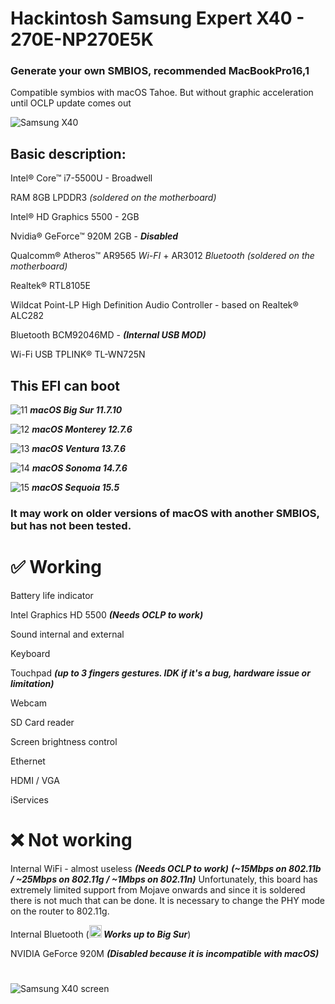 # Hackintosh Samsung Expert X40 - 270E-NP270E5K
### Generate your own SMBIOS, recommended MacBookPro16,1

Compatible symbios with macOS Tahoe. But without graphic acceleration until OCLP update comes out

![Samsung X40](https://github.com/user-attachments/assets/30740f5d-7c4e-4ea5-b315-48432d42fc3d)

## Basic description:
Intel® Core™ i7-5500U - Broadwell

RAM 8GB LPDDR3 *(soldered on the motherboard)*

Intel® HD Graphics 5500 - 2GB

Nvidia® GeForce™ 920M 2GB - ***Disabled***

Qualcomm® Atheros™ AR9565 _Wi-FI_ + AR3012 _Bluetooth_ *(soldered on the motherboard)*

Realtek® RTL8105E

Wildcat Point-LP High Definition Audio Controller - based on Realtek® ALC282

Bluetooth BCM92046MD - ***(Internal USB MOD)***

Wi-Fi USB TPLINK® TL-WN725N

## This EFI can boot
![11](https://github.com/user-attachments/assets/add96347-e7e3-46ac-ac8d-1c72434e7a44) ***macOS Big Sur 11.7.10***


![12](https://github.com/user-attachments/assets/60c761ef-7e99-4b7f-a6da-b11ddf1c8af3) ***macOS Monterey 12.7.6***


![13](https://github.com/user-attachments/assets/3b7f23da-3c5d-4906-b9cb-5228d66f1ad0) ***macOS Ventura 13.7.6***


![14](https://github.com/user-attachments/assets/83a3c216-8af2-400c-8914-d9f9bd1fb7df) ***macOS Sonoma 14.7.6***


![15](https://github.com/user-attachments/assets/432a5c91-6c1b-4098-b58f-90c6f2ed9dc5) ***macOS Sequoia 15.5***

### It may work on older versions of macOS with another SMBIOS, but has not been tested.


# ✅ Working

Battery life indicator

Intel Graphics HD 5500 ***(Needs OCLP to work)***

Sound internal and external

Keyboard

Touchpad ***(up to 3 fingers gestures. IDK if it's a bug, hardware issue or limitation)***

Webcam

SD Card reader

Screen brightness control

Ethernet

HDMI / VGA

iServices

# ❌ Not working

Internal WiFi - almost useless ***(Needs OCLP to work)*** ***(~15Mbps on 802.11b / ~25Mbps on 802.11g / ~1Mbps on 802.11n)***
Unfortunately, this board has extremely limited support from Mojave onwards and since it is soldered there is not much that can be done. It is necessary to change the PHY mode on the router to 802.11g.

Internal Bluetooth 
(***<img width="20" alt="20" src="https://github.com/user-attachments/assets/add96347-e7e3-46ac-ac8d-1c72434e7a44"> Works up to Big Sur***)

NVIDIA GeForce 920M ***(Disabled because it is incompatible with macOS)***
#
![Samsung X40 screen](https://github.com/user-attachments/assets/bcf32d14-799f-4a5d-b8ea-a5671b690fef)
